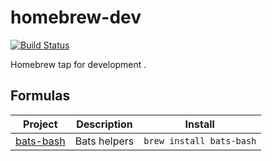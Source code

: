 # homebrew-dev

[![Build Status](https://github.com/j5pu/homebrew-tap/workflows/main/badge.svg)](https://github.com/j5pu/homebrew-tap/actions/workflows/main.yaml)

 Homebrew tap for development .

## Formulas
<!-- project_table_start -->
| Project                                        | Description                                                                      | Install                  |
|------------------------------------------------|----------------------------------------------------------------------------------|--------------------------|
| [bats-bash](https://github.com/j5pu/bats.bash) | Bats helpers                                                                     | `brew install bats-bash` |
<!-- project_table_end -->
